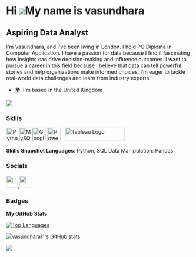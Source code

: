 Hi ![](https://user-images.githubusercontent.com/18350557/176309783-0785949b-9127-417c-8b55-ab5a4333674e.gif)My name is vasundhara
==================================================================================================================================

Aspiring Data Analyst
---------------------


I'm Vasundhara, and I've been living in London. I hold PG Diploma in Computer Application. I have a passion for data because I find it fascinating how insights can drive decision-making and influence outcomes. I want to pursue a career in this field because I believe that data can tell powerful stories and help organizations make informed choices. I’m eager to tackle real-world data challenges and learn from industry experts.

* 🌍  I'm based in the United Kingdom

<a href="https://www.github.com/Vasundhara11" target="_blank" rel="noreferrer"><img
src="https://img.shields.io/github/followers/Vasundhara11?logo=github&style=for-the-badge&color=0891b2&labelColor=1c1917" /></a>



### Skills


<p align="left">
<a href= "https://www.python.org/" target="_blank" rel="noreferrer"><img src="https://raw.githubusercontent.com/danielcranney/readme-generator/main/public/icons/skills/python-colored.svg" width="36" height="36" alt="Python" /></a><a href="https://www.mysql.com/" target="_blank" rel="noreferrer"><img src="https://raw.githubusercontent.com/danielcranney/readme-generator/main/public/icons/skills/mysql-colored.svg" width="36" height="36" alt="MySQL" /></a><a href="https://cloud.google.com/" target="_blank" rel="noreferrer"><img src="https://raw.githubusercontent.com/danielcranney/readme-generator/main/public/icons/skills/googlecloud-colored.svg" width="36" height="36" alt="Google Cloud" /></a>
  <a href="https://app.powerbi.com/" target="_blank" rel="noreferrer"><img src="https://cdn.worldvectorlogo.com/logos/power-bi.svg" width="36" height="36" alt="PowerBI" /></a>&nbsp;&nbsp;
<a href="https://tableau.com/" target="_blank" rel="noreferrer; return false;"><img src="https://raw.githubusercontent.com/gilbarbara/logos/main/logos/tableau.svg" width="163" height="36" alt="Tableau Logo" /></a>&nbsp;&nbsp;
</p>

**Skills Snapshot Languages**: Python, SQL Data Manipulation: Pandas
### Socials


<p align="left"> <a href="https://www.github.com/Vasundhara11" target="_blank" rel="noreferrer"> <picture> <source media="(prefers-color-scheme: dark)" srcset="https://raw.githubusercontent.com/danielcranney/readme-generator/main/public/icons/socials/github-dark.svg" /> <source media="(prefers-color-scheme: light)" srcset="https://raw.githubusercontent.com/danielcranney/readme-generator/main/public/icons/socials/github.svg" /> <img src="https://raw.githubusercontent.com/danielcranney/readme-generator/main/public/icons/socials/github.svg" width="32" height="32" /> </picture> </a> <a href="https://www.linkedin.com/in/vasundhara-puli-614a7630/" target="_blank" rel="noreferrer"> <picture> <source media="(prefers-color-scheme: dark)" srcset="https://raw.githubusercontent.com/danielcranney/readme-generator/main/public/icons/socials/linkedin-dark.svg" /> <source media="(prefers-color-scheme: light)" srcset="https://raw.githubusercontent.com/danielcranney/readme-generator/main/public/icons/socials/linkedin.svg" /> <img src="https://raw.githubusercontent.com/danielcranney/readme-generator/main/public/icons/socials/linkedin.svg" width="32" height="32" /> </picture> </a></p>

### Badges
<b>My GitHub Stats</b>



<a href="https://github.com/Vasundhara11" align="left"><img src="https://github-readme-stats.vercel.app/api/top-langs?username=Ali06112023&show_icons=true&locale=en&layout=compact&theme=chartreuse-dark%22" alt="Top Languages" /></a>

<a href="http://www.github.com/vasundhara11"><img src="https://github-readme-stats.vercel.app/api?username=vasundhara11&show_icons=true&hide=&count_private=true&title_color=0891b2&text_color=ffffff&icon_color=0891b2&bg_color=1c1917&hide_border=true&show_icons=true" alt="vasundhara11's GitHub stats" /></a>
 
 
<a href="http://www.github.com/vasundhara11"><img src="https://github-readme-streak-stats.herokuapp.com/?user=Ali06112023&stroke=ffffff&background=1c1917&ring=0891b2&fire=0891b2&currStreakNum=ffffff&currStreakLabel=0891b2&sideNums=ffffff&sideLabels=ffffff&dates=ffffff&hide_border=true" /></a>
 
 
 

 
